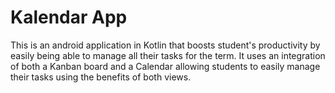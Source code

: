 # Kalendar App

This is an android application in Kotlin that boosts student's productivity by easily being able to manage all their tasks for the term. It uses an integration of both a Kanban board and a Calendar allowing students to easily manage their tasks using the benefits of both views. 

